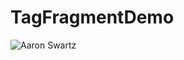 # TagFragmentDemo
![Aaron Swartz](https://github.com/wadeqlma23/TagFragmentDemo/edit/master/Res/Animation.gif)
